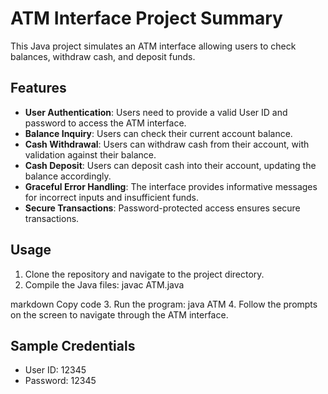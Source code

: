 # ATM Interface Project Summary

This Java project simulates an ATM interface allowing users to check balances, withdraw cash, and deposit funds.

## Features

- **User Authentication**: Users need to provide a valid User ID and password to access the ATM interface.
- **Balance Inquiry**: Users can check their current account balance.
- **Cash Withdrawal**: Users can withdraw cash from their account, with validation against their balance.
- **Cash Deposit**: Users can deposit cash into their account, updating the balance accordingly.
- **Graceful Error Handling**: The interface provides informative messages for incorrect inputs and insufficient funds.
- **Secure Transactions**: Password-protected access ensures secure transactions.

## Usage

1. Clone the repository and navigate to the project directory.
2. Compile the Java files:
javac ATM.java

markdown
Copy code
3. Run the program:
java ATM
4. Follow the prompts on the screen to navigate through the ATM interface.

## Sample Credentials

- User ID: 12345
- Password: 12345
